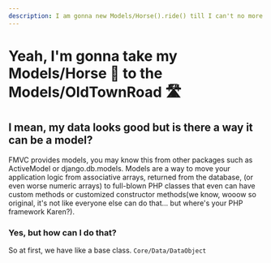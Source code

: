 ```yaml
---
description: I am gonna new Models/Horse().ride() till I can't no more
---
```


# Yeah, I'm gonna take my Models/Horse 🐎 to the Models/OldTownRoad 🛣

## I mean, my data looks good but is there a way it can be a model?

FMVC provides models, you may know this from other packages such as ActiveModel or django.db.models. Models are a way to move your application logic from associative arrays, returned from the database, \(or even worse numeric arrays\) to full-blown PHP classes that even can have custom methods or customized constructor methods\(we know, wooow so original, it's not like everyone else can do that... but where's your PHP framework Karen?\).

### Yes, but how can I do that?

So at first, we have like a base class. `Core/Data/DataObject`

